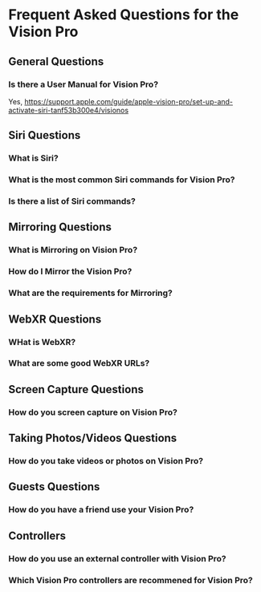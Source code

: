 # Frequent Asked Questions for the Vision Pro

## General Questions

### Is there a User Manual for Vision Pro?

Yes, https://support.apple.com/guide/apple-vision-pro/set-up-and-activate-siri-tanf53b300e4/visionos

## Siri Questions

### What is Siri?

### What is the most common Siri commands for Vision Pro?

### Is there a list of Siri commands?

## Mirroring Questions

### What is Mirroring on Vision Pro?

### How do I Mirror the Vision Pro?

### What are the requirements for Mirroring?

## WebXR Questions

### WHat is WebXR?

### What are some good WebXR URLs?

## Screen Capture Questions

### How do you screen capture on Vision Pro?

## Taking Photos/Videos Questions

### How do you take videos or photos on Vision Pro?

## Guests Questions

### How do you have a friend use your Vision Pro?

## Controllers

### How do you use an external controller with Vision Pro?

### Which Vision Pro controllers are recommened for Vision Pro?
